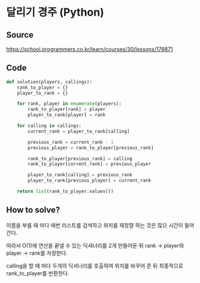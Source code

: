 # 달리기 경주 (Python)

## Source

https://school.programmers.co.kr/learn/courses/30/lessons/178871

## Code

```python
def solution(players, callings):
    rank_to_player = {}
    player_to_rank = {}

    for rank, player in enumerate(players):
        rank_to_player[rank] = player
        player_to_rank[player] = rank

    for calling in callings:
        current_rank = player_to_rank[calling]

        previous_rank = current_rank - 1
        previous_player = rank_to_player[previous_rank]

        rank_to_player[previous_rank] = calling
        rank_to_player[current_rank] = previous_player

        player_to_rank[calling] = previous_rank
        player_to_rank[previous_player] = current_rank

    return list(rank_to_player.values())
```

## How to solve?

이름을 부를 때 마다 매번 리스트를 검색하고 위치를 재정렬 하는 것은 많으 시간이 들어간다.

따라서 O(1)에 연산을 끝낼 수 있는 딕셔너리를 2개 만들어둔 뒤 rank -> player와 player -> rank를 저장한다.

calling을 할 때 마다 두개의 딕셔너리를 호출하여 위치를 바꾸어 준 뒤 최종적으로 rank_to_player를 반환한다.
